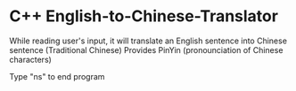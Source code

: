 # C++ English-to-Chinese-Translator

While reading user's input, it will translate an English sentence into Chinese sentence (Traditional Chinese)
Provides PinYin (pronounciation of Chinese characters)

Type "ns" to end program
